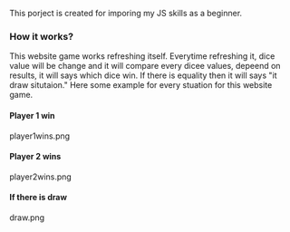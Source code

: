 <p>This porject is created for imporing my JS skills as a beginner. </p>
<h3>How it works?</h3>
<p>This website game works refreshing itself. Everytime refreshing it, dice value will be change and it will compare every dicee values, depeend on results, it will says which dice win.
If there is equality then it will says "it draw situtaion."
Here some example for every stuation for this website game.
</p>

<h4>Player 1 win</h4>
<img>player1wins.png</img>

<h4>Player 2 wins</h4>
<img>player2wins.png</img>

<h4>If there is draw</h4>
<img>draw.png</img>
